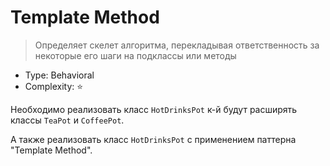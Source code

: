 # Template Method

> Определяет скелет алгоритма, перекладывая ответственность за 
> некоторые его шаги на подклассы или методы

- Type: Behavioral
- Complexity: ⭐

Необходимо реализовать класс `HotDrinksPot` к-й будут расширять
классы `TeaPot` и `CoffeePot`.

А также реализовать класс `HotDrinksPot` с применением паттерна "Template Method".
